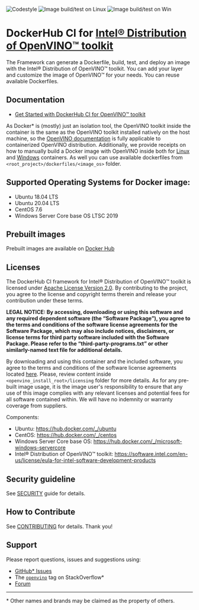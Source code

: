 ![Codestyle](https://github.com/openvinotoolkit/docker_ci/workflows/Codestyle%20checks/badge.svg?branch=master)
![Image build/test on Linux](https://github.com/openvinotoolkit/docker_ci/workflows/Image%20build/test%20on%20Linux/badge.svg?branch=master)
![Image build/test on Win](https://github.com/openvinotoolkit/docker_ci/workflows/Image%20build/test%20on%20Windows/badge.svg?branch=master)

# DockerHub CI for [Intel® Distribution of OpenVINO™ toolkit](https://github.com/openvinotoolkit/openvino)
The Framework can generate a Dockerfile, build, test, and deploy an image with the Intel® Distribution of OpenVINO™ toolkit.
You can add your layer and customize the image of OpenVINO™ for your needs. You can reuse available Dockerfiles.

## Documentation
* [Get Started with DockerHub CI for OpenVINO™ toolkit](get-started.md)

As Docker\* is (mostly) just an isolation tool, the OpenVINO toolkit inside the container is the same as the OpenVINO toolkit installed natively on the host machine, 
so the [OpenVINO documentation](https://docs.openvinotoolkit.org/) is fully applicable to containerized OpenVINO distribution.
Additionally, we provide receipts on how to manually build a Docker image with OpenVINO inside both for 
[Linux](https://docs.openvinotoolkit.org/latest/_docs_install_guides_installing_openvino_docker_linux.html) and [Windows](https://docs.openvinotoolkit.org/latest/_docs_install_guides_installing_openvino_docker_windows.html) containers.
As well you can use available dockerfiles from `<root_project>/dockerfiles/<image_os>` folder.

## Supported Operating Systems for Docker image:
 - Ubuntu 18.04 LTS
 - Ubuntu 20.04 LTS
 - CentOS 7.6
 - Windows Server Core base OS LTSC 2019

## Prebuilt images

Prebuilt images are available on [Docker Hub](https://hub.docker.com/u/openvino)

## Licenses
The DockerHub CI framework for Intel® Distribution of OpenVINO™ toolkit is licensed under [Apache License Version 2.0](./LICENSE).
By contributing to the project, you agree to the license and copyright terms therein and release your contribution under these terms.

**LEGAL NOTICE: By accessing, downloading or using this software and any required dependent software (the “Software Package”), you agree to the terms and conditions of the software license agreements for the Software Package, which may also include notices, disclaimers, or license terms for third party software included with the Software Package. 
Please refer to the “third-party-programs.txt” or other similarly-named text file for additional details.**

By downloading and using this container and the included software, you agree to the terms and conditions of the software license agreements located [here](https://software.intel.com/en-us/license/eula-for-intel-software-development-products).
Please, review content inside `<openvino_install_root>/licensing` folder for more details.
As for any pre-built image usage, it is the image user's responsibility to ensure that any use of this image complies with any relevant licenses and potential fees for all software contained within. 
We will have no indemnity or warranty coverage from suppliers.

Components:
- Ubuntu: https://hub.docker.com/_/ubuntu
- CentOS: https://hub.docker.com/_/centos
- Windows Server Core base OS: https://hub.docker.com/_/microsoft-windows-servercore
- Intel® Distribution of OpenVINO™ toolkit: https://software.intel.com/en-us/license/eula-for-intel-software-development-products

## Security guideline
See [SECURITY](./SECURITY.md) guide for details.


## How to Contribute
See [CONTRIBUTING](./CONTRIBUTING.md) for details. Thank you!

## Support
Please report questions, issues and suggestions using:

* [GitHub* Issues](https://github.com/openvinotoolkit/docker_ci/issues) 
* The [`openvino`](https://stackoverflow.com/questions/tagged/openvino) tag on StackOverflow\*
* [Forum](https://software.intel.com/en-us/forums/computer-vision)

---
\* Other names and brands may be claimed as the property of others.
